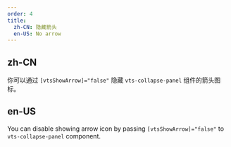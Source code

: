 ```yaml
---
order: 4
title:
  zh-CN: 隐藏箭头
  en-US: No arrow
---
```


## zh-CN

你可以通过 `[vtsShowArrow]="false"` 隐藏 `vts-collapse-panel` 组件的箭头图标。

## en-US

You can disable showing arrow icon by passing `[vtsShowArrow]="false"` to `vts-collapse-panel` component.
